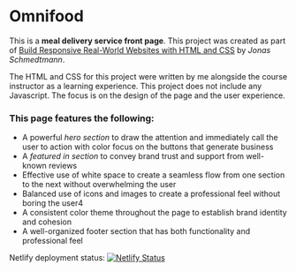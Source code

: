 # Omnifood

This is a **meal delivery service front page**. This project was created as part of [Build Responsive Real-World Websites with HTML and CSS](https://www.udemy.com/course/design-and-develop-a-killer-website-with-html5-and-css3/) by *Jonas Schmedtmann*.

The HTML and CSS for this project were written by me alongside the course instructor as a learning experience. This project does not include any Javascript. The focus is on the design of the page and the user experience.


### This page features the following:

- A powerful *hero section* to draw the attention and immediately call the user to action with color focus on the buttons that generate business
- A *featured in section* to convey brand trust and support from well-known reviews
- Effective use of white space to create a seamless flow from one section to the next without overwhelming the user
- Balanced use of icons and images to create a professional feel without boring the user4
- A consistent color theme throughout the page to establish brand identity and cohesion
- A well-organized footer section that has both functionality and professional feel

Netlify deployment status:
[![Netlify Status](https://api.netlify.com/api/v1/badges/36d3550e-51ef-4e2a-9de5-2b901bf91c7e/deploy-status)](https://app.netlify.com/sites/omnifood-isaacg/deploys)
